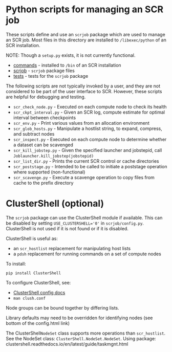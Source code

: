 # Python scripts for managing an SCR job

These scripts define and use an ``scrjob`` package which are used to manage an SCR job.
Most files in this directory are installed to ``/libexec/python`` of an SCR installation.

NOTE: Though a ``setup.py`` exists, it is not currently functional.

- [commands](commands/README.md) - installed to ``/bin`` of an SCR installation
- [scrjob](scrjob/README.md) - ``scrjob`` package files
- [tests](tests/README.md) - tests for the ``scrjob`` package

The following scripts are not typically invoked by a user,
and they are not considered to be part of the user interface to SCR.
However, these scripts are helpful for debugging and testing.

- ``scr_check_node.py``    - Executed on each compute node to check its health
- ``scr_ckpt_interval.py`` - Given an SCR log, compute estimate for optimal interval between checkpoints
- ``scr_env.py``           - Print various values from an allocation environment
- ``scr_glob_hosts.py``    - Manipulate a hostlist string, to expand, compress, and subtract nodes
- ``scr_inspect.py``       - Executed on each compute node to determine whether a dataset can be scavenged
- ``scr_kill_jobstep.py``  - Given the specified launcher and jobstepid, call ``Joblauncher.kill_jobstep(jobstepid)``
- ``scr_list_dir.py``      - Prints the current SCR control or cache directories
- ``scr_poststage.py``     - Intended to be called to initiate a poststage operation where supported (non-functional)
- ``scr_scavenge.py``      - Execute a scavenge operation to copy files from cache to the prefix directory

# ClusterShell (optional)

The ``scrjob`` package can use the ClusterShell module if available.
This can be disabled by setting ``USE_CLUSTERSHELL='0'`` in ``scrjob/config.py``.
ClusterShell is not used if it is not found or if it is disabled.

ClusterShell is useful as:
- an ``scr_hostlist`` replacement for manipulating host lists
- a ``pdsh`` replacement for running commands on a set of compute nodes

To install:

```
pip install ClusterShell
```

To configure ClusterShell, see:
- [ClusterShell config docs](https://clustershell.readthedocs.io/en/latest/config.html)
- ``man clush.conf``

Node groups can be bound together by differing lists.

Library defaults may need to be overridden for identifying nodes
(see bottom of the config.html link)

The ClusterShell``NodeSet`` class supports more operations than ``scr_hostlist``.
See the NodeSet class: ``ClusterShell.NodeSet.NodeSet``.
Using package: clustershell.readthedocs.io/en/latest/guide/taskmgnt.html
